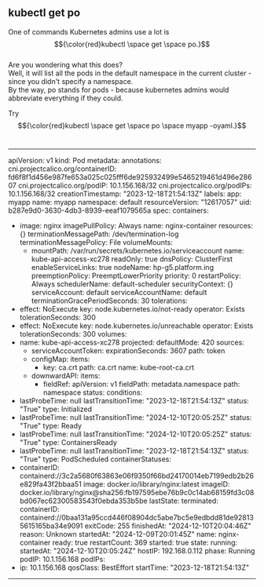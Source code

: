 ## kubectl get po<br />
One of commands Kubernetes admins use a lot is $${\color{red}kubectl \space get \space po.}$$<br />
Are you wondering what this does?<br />
Well, it will list all the pods in the default namespace in the current cluster - since you didn't specify a namespace.<br />
By the way, po stands for pods - because kubernetes admins would abbreviate everything if they could.<br />

Try $${\color{red}kubectl \space get \space po \space myapp -oyaml.}$$<br />

---
apiVersion: v1
kind: Pod
metadata:
  annotations:
    cni.projectcalico.org/containerID: fd6f8f1d456e987fe653a025c025fff6de925932499e5465219461d496e28607
    cni.projectcalico.org/podIP: 10.1.156.168/32
    cni.projectcalico.org/podIPs: 10.1.156.168/32
  creationTimestamp: "2023-12-18T21:54:13Z"
  labels:
    app: myapp
  name: myapp
  namespace: default
  resourceVersion: "12617057"
  uid: b287e9d0-3630-4db3-8939-eeaf1079565a
spec:
  containers:
  - image: nginx
    imagePullPolicy: Always
    name: nginx-container
    resources: {}
    terminationMessagePath: /dev/termination-log
    terminationMessagePolicy: File
    volumeMounts:
    - mountPath: /var/run/secrets/kubernetes.io/serviceaccount
      name: kube-api-access-xc278
      readOnly: true
  dnsPolicy: ClusterFirst
  enableServiceLinks: true
  nodeName: hp-g5.platform.ing
  preemptionPolicy: PreemptLowerPriority
  priority: 0
  restartPolicy: Always
  schedulerName: default-scheduler
  securityContext: {}
  serviceAccount: default
  serviceAccountName: default
  terminationGracePeriodSeconds: 30
  tolerations:
  - effect: NoExecute
    key: node.kubernetes.io/not-ready
    operator: Exists
    tolerationSeconds: 300
  - effect: NoExecute
    key: node.kubernetes.io/unreachable
    operator: Exists
    tolerationSeconds: 300
  volumes:
  - name: kube-api-access-xc278
    projected:
      defaultMode: 420
      sources:
      - serviceAccountToken:
          expirationSeconds: 3607
          path: token
      - configMap:
          items:
          - key: ca.crt
            path: ca.crt
          name: kube-root-ca.crt
      - downwardAPI:
          items:
          - fieldRef:
              apiVersion: v1
              fieldPath: metadata.namespace
            path: namespace
status:
  conditions:
  - lastProbeTime: null
    lastTransitionTime: "2023-12-18T21:54:13Z"
    status: "True"
    type: Initialized
  - lastProbeTime: null
    lastTransitionTime: "2024-12-10T20:05:25Z"
    status: "True"
    type: Ready
  - lastProbeTime: null
    lastTransitionTime: "2024-12-10T20:05:25Z"
    status: "True"
    type: ContainersReady
  - lastProbeTime: null
    lastTransitionTime: "2023-12-18T21:54:13Z"
    status: "True"
    type: PodScheduled
  containerStatuses:
  - containerID: containerd://3c2a5680f63863e06f9350f66bd24170014eb7199edb2b26e829fa43f2bbaa51
    image: docker.io/library/nginx:latest
    imageID: docker.io/library/nginx@sha256:fb197595ebe76b9c0c14ab68159fd3c08bd067ec62300583543f0ebda353b5be
    lastState:
      terminated:
        containerID: containerd://0baa131a95ccd446f08904dc5abe7bc5e9edbdd81de928135615165ba34e9091
        exitCode: 255
        finishedAt: "2024-12-10T20:04:46Z"
        reason: Unknown
        startedAt: "2024-12-09T20:01:45Z"
    name: nginx-container
    ready: true
    restartCount: 369
    started: true
    state:
      running:
        startedAt: "2024-12-10T20:05:24Z"
  hostIP: 192.168.0.112
  phase: Running
  podIP: 10.1.156.168
  podIPs:
  - ip: 10.1.156.168
  qosClass: BestEffort
  startTime: "2023-12-18T21:54:13Z"
---

